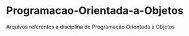 # Programacao-Orientada-a-Objetos
Arquivos referentes a disciplina de Programação Orientada a Objetos 
